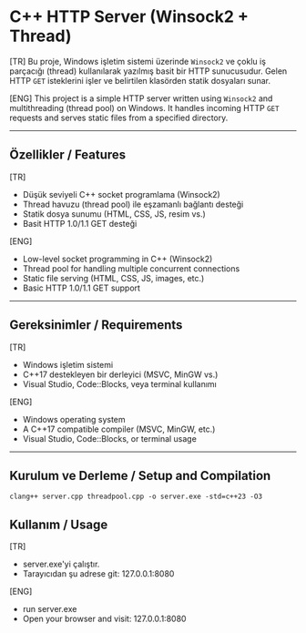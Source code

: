# C++ HTTP Server (Winsock2 + Thread)
[TR]
Bu proje, Windows işletim sistemi üzerinde `Winsock2` ve çoklu iş parçacığı (thread) kullanılarak yazılmış basit bir HTTP sunucusudur. Gelen HTTP `GET` isteklerini işler ve belirtilen klasörden statik dosyaları sunar.

[ENG]
This project is a simple HTTP server written using `Winsock2` and multithreading (thread pool) on Windows. It handles incoming HTTP `GET` requests and serves static files from a specified directory.

---

## Özellikler / Features
[TR]
- Düşük seviyeli C++ socket programlama (Winsock2)
- Thread havuzu (thread pool) ile eşzamanlı bağlantı desteği
- Statik dosya sunumu (HTML, CSS, JS, resim vs.)
- Basit HTTP 1.0/1.1 GET desteği

[ENG]
- Low-level socket programming in C++ (Winsock2)
- Thread pool for handling multiple concurrent connections
- Static file serving (HTML, CSS, JS, images, etc.)
- Basic HTTP 1.0/1.1 GET support

---

## Gereksinimler / Requirements
[TR]
- Windows işletim sistemi
- C++17 destekleyen bir derleyici (MSVC, MinGW vs.)
- Visual Studio, Code::Blocks, veya terminal kullanımı

[ENG]
- Windows operating system
- A C++17 compatible compiler (MSVC, MinGW, etc.)
- Visual Studio, Code::Blocks, or terminal usage

---

## Kurulum ve Derleme / Setup and Compilation

<pre><code>clang++ server.cpp threadpool.cpp -o server.exe -std=c++23 -O3</code></pre>


## Kullanım / Usage

[TR]
- server.exe'yi çalıştır.
- Tarayıcıdan şu adrese git: 127.0.0.1:8080


[ENG]
- run server.exe
- Open your browser and visit: 127.0.0.1:8080




